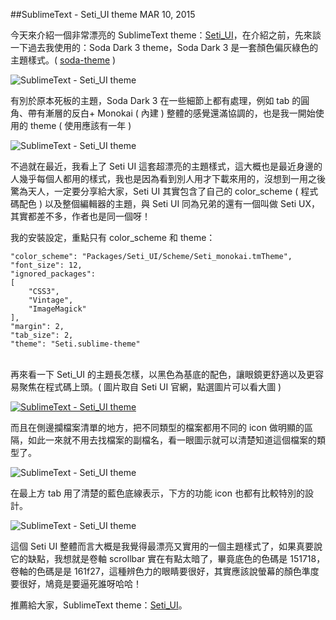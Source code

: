 <!-- @@master  = ../../_layout.html-->

<!-- @@block  =  jsBottom-->

<include src="../../_articles-js.html"></include>

<!-- @@close-->

<!-- @@block  =  css-->

<include src="../../_articles-css.html"></include>

<!-- @@close-->

<!-- @@block  =  articles-social-->

<include src="../../_articles-social.html"></include>

<!-- @@close-->

<!-- @@block  =  articles-footer-->

<include src="../../_articles.html"></include>

<!-- @@close-->

<!-- @@block  =  meta-->

<meta property="article:published_time" content="2015-03-10T23:25:00+01:00">

<meta name="keywords" content="SublimeText,SublimeText 3,theme,Seti_UI,Seti_UX">

<meta name="description" content="今天來介紹一個非常漂亮的 SublimeText theme：Seti_UI，這大概也是最近身邊的人幾乎每個人都用的樣式，我也是因為看到別人用才下載來用的，沒想到一用之後驚為天人，一定要分享給大家。">

<meta itemprop="name" content="SublimeText - Seti_UI theme - OXXO.STUDIO">

<meta itemprop="image" content="http://www.oxxostudio.tw/img/articles/201503/20150310_1_01b.jpg">

<meta itemprop="description" content="今天來介紹一個非常漂亮的 SublimeText theme：Seti_UI，這大概也是最近身邊的人幾乎每個人都用的樣式，我也是因為看到別人用才下載來用的，沒想到一用之後驚為天人，一定要分享給大家。">

<meta property="og:title" content="SublimeText - Seti_UI theme - OXXO.STUDIO">

<meta property="og:url" content="http://www.oxxostudio.tw/articles/201503/sublimetext-seti-theme.html">

<meta property="og:image" content="http://www.oxxostudio.tw/img/articles/201503/20150310_1_01b.jpg">

<meta property="og:description" content="今天來介紹一個非常漂亮的 SublimeText theme：Seti_UI，這大概也是最近身邊的人幾乎每個人都用的樣式，我也是因為看到別人用才下載來用的，沒想到一用之後驚為天人，一定要分享給大家。">

<title>SublimeText - Seti_UI theme - OXXO.STUDIO</title> 

<!-- @@close-->

<!-- @@block  =  articles-content--> 

##SublimeText - Seti_UI theme  <span class="article-date" tag="share">MAR 10, 2015</span>

今天來介紹一個非常漂亮的 SublimeText theme：[Seti_UI](https://packagecontrol.io/packages/Seti_UI)，在介紹之前，先來談一下過去我使用的：Soda Dark 3 theme，Soda Dark 3 是一套顏色偏灰綠色的主題樣式。( [soda-theme](https://github.com/buymeasoda/soda-theme) )

![SublimeText - Seti_UI theme](/img/articles/201503/20150310_1_02.jpg)

有別於原本死板的主題，Soda Dark 3 在一些細節上都有處理，例如 tab 的圓角、帶有漸層的反白+ Monokai ( 內建 ) 整體的感覺還滿協調的，也是我一開始使用的 theme ( 使用應該有一年 )

![SublimeText - Seti_UI theme](/img/articles/201503/20150310_1_03.jpg)

不過就在最近，我看上了 Seti UI 這套超漂亮的主題樣式，這大概也是最近身邊的人幾乎每個人都用的樣式，我也是因為看到別人用才下載來用的，沒想到一用之後驚為天人，一定要分享給大家，Seti UI 其實包含了自己的 color_scheme ( 程式碼配色 ) 以及整個編輯器的主題，與 Seti UI 同為兄弟的還有一個叫做 Seti UX，其實都差不多，作者也是同一個呀！

我的安裝設定，重點只有 color_scheme 和 theme：

	"color_scheme": "Packages/Seti_UI/Scheme/Seti_monokai.tmTheme",
	"font_size": 12,
	"ignored_packages":
	[
		"CSS3",
		"Vintage",
		"ImageMagick"
	],
	"margin": 2,
	"tab_size": 2,
	"theme": "Seti.sublime-theme" 

<br/>
再來看一下 Seti_UI 的主題長怎樣，以黑色為基底的配色，讓眼鏡更舒適以及更容易聚焦在程式碼上頭。( 圖片取自 Seti UI 官網，點選圖片可以看大圖 )

[![SublimeText - Seti_UI theme](/img/articles/201503/20150310_1_04.jpg)](/img/articles/201503/20150310_1_04b.jpg)

而且在側邊攔檔案清單的地方，把不同類型的檔案都用不同的 icon 做明顯的區隔，如此一來就不用去找檔案的副檔名，看一眼圖示就可以清楚知道這個檔案的類型了。

![SublimeText - Seti_UI theme](/img/articles/201503/20150310_1_05.jpg)

在最上方 tab 用了清楚的藍色底線表示，下方的功能 icon 也都有比較特別的設計。

![SublimeText - Seti_UI theme](/img/articles/201503/20150310_1_06.jpg)

這個 Seti UI 整體而言大概是我覺得最漂亮又實用的一個主題樣式了，如果真要說它的缺點，我想就是卷軸 scrollbar 實在有點太暗了，畢竟底色的色碼是 151718，卷軸的色碼是是 161f27，這種辨色力的眼睛要很好，其實應該說螢幕的顏色準度要很好，鳩竟是要逼死誰呀哈哈！

推薦給大家，SublimeText theme：[Seti_UI](https://packagecontrol.io/packages/Seti_UI)。

<!-- @@close-->





